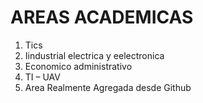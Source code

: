 # AREAS ACADEMICAS
1. Tics
2. Iindustrial electrica y eelectronica
3. Economico administrativo
4. TI – UAV 
5. Area Realmente Agregada desde Github
